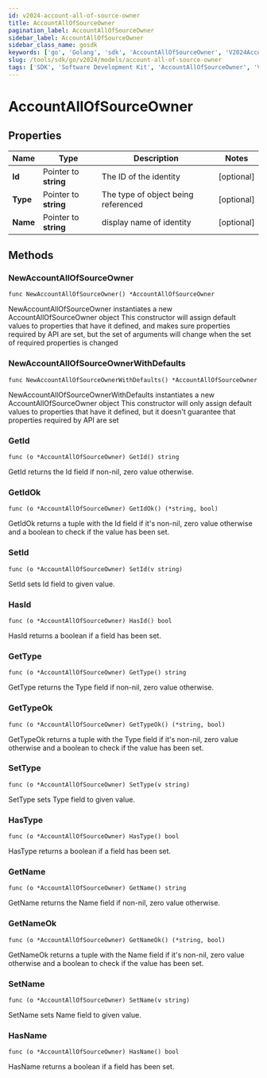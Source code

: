 ```yaml
---
id: v2024-account-all-of-source-owner
title: AccountAllOfSourceOwner
pagination_label: AccountAllOfSourceOwner
sidebar_label: AccountAllOfSourceOwner
sidebar_class_name: gosdk
keywords: ['go', 'Golang', 'sdk', 'AccountAllOfSourceOwner', 'V2024AccountAllOfSourceOwner'] 
slug: /tools/sdk/go/v2024/models/account-all-of-source-owner
tags: ['SDK', 'Software Development Kit', 'AccountAllOfSourceOwner', 'V2024AccountAllOfSourceOwner']
---
```


# AccountAllOfSourceOwner

## Properties

Name | Type | Description | Notes
------------ | ------------- | ------------- | -------------
**Id** | Pointer to **string** | The ID of the identity | [optional] 
**Type** | Pointer to **string** | The type of object being referenced | [optional] 
**Name** | Pointer to **string** | display name of identity | [optional] 

## Methods

### NewAccountAllOfSourceOwner

`func NewAccountAllOfSourceOwner() *AccountAllOfSourceOwner`

NewAccountAllOfSourceOwner instantiates a new AccountAllOfSourceOwner object
This constructor will assign default values to properties that have it defined,
and makes sure properties required by API are set, but the set of arguments
will change when the set of required properties is changed

### NewAccountAllOfSourceOwnerWithDefaults

`func NewAccountAllOfSourceOwnerWithDefaults() *AccountAllOfSourceOwner`

NewAccountAllOfSourceOwnerWithDefaults instantiates a new AccountAllOfSourceOwner object
This constructor will only assign default values to properties that have it defined,
but it doesn't guarantee that properties required by API are set

### GetId

`func (o *AccountAllOfSourceOwner) GetId() string`

GetId returns the Id field if non-nil, zero value otherwise.

### GetIdOk

`func (o *AccountAllOfSourceOwner) GetIdOk() (*string, bool)`

GetIdOk returns a tuple with the Id field if it's non-nil, zero value otherwise
and a boolean to check if the value has been set.

### SetId

`func (o *AccountAllOfSourceOwner) SetId(v string)`

SetId sets Id field to given value.

### HasId

`func (o *AccountAllOfSourceOwner) HasId() bool`

HasId returns a boolean if a field has been set.

### GetType

`func (o *AccountAllOfSourceOwner) GetType() string`

GetType returns the Type field if non-nil, zero value otherwise.

### GetTypeOk

`func (o *AccountAllOfSourceOwner) GetTypeOk() (*string, bool)`

GetTypeOk returns a tuple with the Type field if it's non-nil, zero value otherwise
and a boolean to check if the value has been set.

### SetType

`func (o *AccountAllOfSourceOwner) SetType(v string)`

SetType sets Type field to given value.

### HasType

`func (o *AccountAllOfSourceOwner) HasType() bool`

HasType returns a boolean if a field has been set.

### GetName

`func (o *AccountAllOfSourceOwner) GetName() string`

GetName returns the Name field if non-nil, zero value otherwise.

### GetNameOk

`func (o *AccountAllOfSourceOwner) GetNameOk() (*string, bool)`

GetNameOk returns a tuple with the Name field if it's non-nil, zero value otherwise
and a boolean to check if the value has been set.

### SetName

`func (o *AccountAllOfSourceOwner) SetName(v string)`

SetName sets Name field to given value.

### HasName

`func (o *AccountAllOfSourceOwner) HasName() bool`

HasName returns a boolean if a field has been set.


